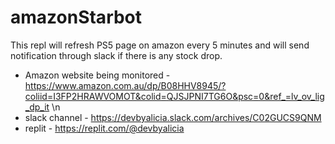 # amazonStarbot
This repl will refresh PS5 page on amazon every 5 minutes and will send notification through slack if there is any stock drop.

- Amazon website being monitored - https://www.amazon.com.au/dp/B08HHV8945/?coliid=I3FP2HRAWVOMOT&colid=QJSJPNI7TG6O&psc=0&ref_=lv_ov_lig_dp_it \n
- slack channel - https://devbyalicia.slack.com/archives/C02GUCS9QNM 
- replit - https://replit.com/@devbyalicia
